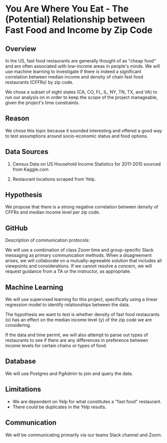# You Are Where You Eat - The (Potential) Relationship between Fast Food and Income by Zip Code


## Overview

In the US, fast food restaurants are generally thought of as "cheap food" and are often associated with low-income areas in people's minds. We will use machine learning to investigate if there is indeed a significant correlation between median income and density of chain fast food restaurants (CFFRs) by zip code. 

We chose a subset of eight states (CA, CO, FL, IL, NY, TN, TX, and VA) to run our analysis on in order to keep the scope of the project manageable, given the project's time constraints.

## Reason

We chose this topic because it sounded interesting and offered a good way to test assumptions around socio-economic status and food options. 

## Data Sources

1. Census Data on US Household Income Statistics for 2011-2015 sourced from Kaggle.com

2. Restaurant locations scraped from Yelp.


## Hypothesis

We propose that there is a strong negative correlation between density of CFFRs and median income level per zip code. 

## GitHub

Description of communication protocols:

We will use a combination of class Zoom time and group-specific Slack messaging as primary communication methods. When a disagreement arises, we will collaborate on a mutually-agreeable solution that includes all viewpoints and considerations. If we cannot resolve a concern, we will request guidance from a TA or the instructor, as appropriate. 

## Machine Learning

We will use supervised learning for this project, specifically using a linear regression model to identify relationships between the data. 

The hypothesis we want to test is whether density of fast food restaurants (x) has an effect on the median income level (y) of the zip code we are considering. 

If the data and time permit, we will also attempt to parse out types of restaurants to see if there are any differences in preference between income levels for certain chains or types of food. 

## Database

We will use Postgres and PgAdmin to join and query the data. 


## Limitations
- We are dependent on Yelp for what constitutes a "fast food" restaurant. 
- There could be duplicates in the Yelp results.


## Communication

We will be communicating primarily via our teams Slack channel and Zoom. 






